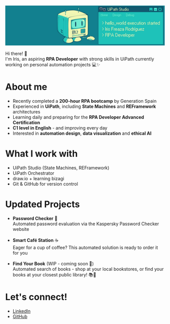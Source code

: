 ![Header](./header.jpg)

Hi there! 👋 <br>
I'm Iris, an aspiring <b>RPA Developer</b> with strong skills in UiPath currently working on personal automation projects 💻✨ 

# About me
- Recently completed a <b>200-hour RPA bootcamp</b> by Generation Spain
- Experienced in <b>UiPath</b>, including <b>State Machines</b> and <b>REFramework</b> architectures
- Learning daily and preparing for the <b>RPA Developer Advanced Certification</b>
- <b>C1 level in English</b> - and improving every day
- Interested in <b>automation design</b>, <b>data visualization</b> and <b>ethical AI</b>

# What I work with
- UiPath Studio (State Machines, REFramework)
- UiPath Orchestrator
- draw.io + learning bizagi
- Git & GitHub for version control

# Updated Projects
- <b>Password Checker</b> 🔐
  <br>Automated password evaluation via the Kaspersky Password Checker website<br><br>
- <b>Smart Café Station</b> ☕
  <br>Eager for a cup of coffee? This automated solution is ready to order it for you<br><br>
- <b>Find Your Book</b> (WIP - coming soon 🚀)
  <br>Automated search of books  - shop at your local bookstores, or find your books at your closest public library! 📚💚
  
# Let's connect!
- <a href="https://linkedin.com/in/irisfrro">LinkedIn</a>
- <a href="https://github.com/reinarins">GitHub</a>
